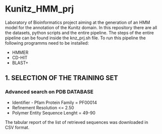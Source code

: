 # Kunitz_HMM_prj
Laboratory of Bioinformatics project aiming at the generation of an HMM model for the annotation of the Kunitz domain. 
In this repository there are all the datasets, python scripts and the entire pipeline. The steps of the entire pipeline can be found inside the knz_prj.sh file.
To run this pipeline the following programms need to be installed:
- HMMER
- CD-HIT
- BLAST+

## 1. SELECTION OF THE TRAINING SET
### Advanced search on PDB DATABASE

+ Identifier - Pfam Protein Family = PF00014
+ Refinement Resolution <= 2.50
+ Polymer Entity Sequence Lenght = 49-90

The tabular report of the list of retrieved sequences was downloaded in CSV format.
